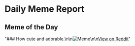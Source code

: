 # Daily Meme Report

## Meme of the Day
"### How cute and adorable.\n\n![Meme](https://i.redd.it/p1tjr1iiwyof1.gif)\n\n[View on Reddit](https://redd.it/1ng3hzl)"
